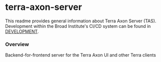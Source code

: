 # terra-axon-server
This readme provides general information about Terra Axon Server (TAS). Development within the Broad Institute's CI/CD system can be found in [DEVELOPMENT](DEVELOPMENT.md).

### Overview
Backend-for-frontend server for the Terra Axon UI and other Terra clients


